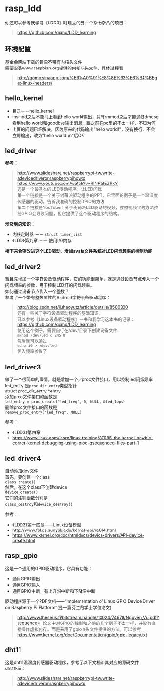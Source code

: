 # rasp_ldd

你还可以参考我学习《LDD3》时建立的另一个杂七杂八的项目：
> https://github.com/qomo/LDD_learning

## 环境配置
基金会网站下载的镜像不带有内核头文件  
需要安装www.raspbian.org提供的内核与头文件，具体过程看  
> http://qomo.sinaapp.com/%E6%A0%91%E8%8E%93%E6%B4%BEget-linux-headers/

## hello_kernel
- 目录－－hello_kernel
- insmod之后不能马上看到hello world输出，只有rmmod之后才能通过dmesg看到hello world和goodbye输出消息，跟之前在pc里的不太一样，不知为何
- 上面的问题已经解决，因为原来的代码输出"hello world!"，没有换行，不会立即输出，改为"hello world!\n"后OK

## led_driver
**参考：**  
> http://www.slideshare.net/raspberrypi-tw/write-adevicedriveronraspberrypihowto  
> https://www.youtube.com/watch?v=RlNPtBEZRkY  
这是一个最基本的LED驱动程序，让LED闪烁  
第一个链接是一个关于树莓派驱动程序的PPT，它里面的例子是一个温湿度传感器的驱动，告诉我准确的控制GPIO的方法  
第二个链接是YouTube上关于树莓派LED驱动的视频，按照视频里的方法控制GPIO会导致问题，但它提供了这个驱动程序的结构。

**涉及到的知识：**
- 内核定时器 －－ `struct timer_list`
- 《LDD》第九章 －－ 使用I/O内存

**接下来希望改进这个LED驱动，增加sysfs文件系统对LED闪烁频率的控制功能**

## led_driver2
暂且先增加一个字符设备驱动程序，它的功能很简单，就是通过设备节点传入一个闪烁频率的参数，用于控制LED灯的闪烁频率。  
如何通过设备节点传入一个整数？  
参考了一个带有整数属性的Android字符设备驱动程序：  
> http://blog.csdn.net/liuhaoyutz/article/details/8500300  
还有一些关于字符设备驱动程序的基础知识,  
可以参考《Linux设备驱动程序》一书和我学习这本书的记录：  
> https://github.com/qomo/LDD_learning  
使用这个例子，需要自行在/dev/目录下创建设备文件:  
`mknod /dev/led c 245 0`  
然后就可以通过  
`echo 10 > /dev/led`  
传入频率参数了  

## led_driver3
做了一个很简单的事情，就是增加一个／proc文件接口，用以控制led闪烁频率  
led_entry 是`proc_dir_entry`类型指针  
struct proc_dir_entry *entry;  
添加proc文件接口的函数是  
`led_entry = proc_create("led_freq", 0, NULL, &led_fops)`  
删除proc文件接口的函数是  
`remove_proc_entry("led_freq", NULL)`  

参考：  
- 《LDD3》第四章 
- https://www.linux.com/learn/linux-training/37985-the-kernel-newbie-corner-kernel-debugging-using-proc-qsequenceq-files-part-1

## led_driver4
自动添加dev文件  
首先，要创建一个class   
`class_create()`  
然后，在这个class下创建device  
`device_create()`  
它们的注销函数分别是  
`class_destroy`和`device_destroy()`  

参考：
- 《LDD3》第十四章——Linux设备模型
- http://www.fsl.cs.sunysb.edu/kernel-api/re814.html
- https://www.kernel.org/doc/htmldocs/device-drivers/API-device-create.html

## raspi_gpio
这是一个通用的GPIO驱动程序，它具有功能：
- 通用GPIO输出
- 通用GPIO输入
- 通用GPIO中断，有上升沿中断和下降沿中断

驱动程序源于一个PDF文档——“Implementation of Linux GPIO Device Driver on Raspberry Pi Platform”(是一篇芬兰的学士学位论文)  
> http://www.theseus.fi/bitstream/handle/10024/74679/Nguyen_Vu.pdf?sequence=1
论文中对GPIO的控制和之前的几个例子不太一样，并没有直接操作虚拟内存。而是采用了gpio.h头文件提供的方法。可以参考：  
> https://www.kernel.org/doc/Documentation/gpio/gpio-legacy.txt

## dht11
这是dht11温湿度传感器驱动程序，参考了以下文档和其对应的源码文件dht11km：
> http://www.slideshare.net/raspberrypi-tw/write-adevicedriveronraspberrypihowto  

